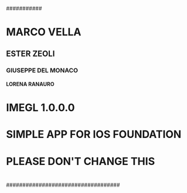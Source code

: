 ###########
# MARCO VELLA
## ESTER ZEOLI
### GIUSEPPE DEL MONACO
#### LORENA RANAURO
####
# IMEGL 1.0.0.0
# SIMPLE APP FOR IOS FOUNDATION
# PLEASE DON'T CHANGE THIS
# 
###################################

